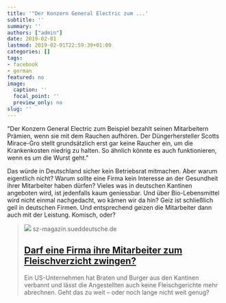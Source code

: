 ```yaml
---
title: '"Der Konzern General Electric zum ...'
subtitle: ''
summary: ''
authors: ["admin"]
date: 2019-02-01
lastmod: 2019-02-01T22:59:39+01:00
categories: []
tags:
- facebook
- german
featured: no
image:
  caption: ''
  focal_point: ''
  preview_only: no
slug: ''
---
```

"Der Konzern General Electric zum Beispiel bezahlt seinen Mitarbeitern Prämien, wenn sie mit dem Rauchen aufhören. Der Düngerhersteller Scotts Mirace-Gro stellt grundsätzlich erst gar keine Raucher ein, um die Krankenkosten niedrig zu halten. So ähnlich könnte es auch funktionieren, wenn es um die Wurst geht."

Das würde in Deutschland sicher kein Betriebsrat mitmachen. Aber warum eigentlich nicht? Warum sollte eine Firma kein Interesse an der Gesundheit ihrer Mitarbeiter haben dürfen? Vieles was in deutschen Kantinen angeboten wird, ist jedenfalls kaum geniessbar. Und über Bio-Lebensmittel wird nicht einmal nachgedacht, wo kämen wir da hin? Geiz ist schließlich geil in deutschen Firmen. Und entsprechend geizen die Mitarbeiter dann auch mit der Leistung. Komisch, oder?
> [![](https://szm-media.sueddeutsche.de/image/szm/1d560990c5a7f6ec5ba7ffc2974899f9/t10l0w2124h1195/1280/image.jpeg?h=8b77224f57086c3f9b05677ce2ee89ba&hv=1)](https://sz-magazin.sueddeutsche.de/die-loesung-fuer-alles/darf-eine-firma-ihre-mitarbeiter-zum-fleischverzicht-zwingen-86349)
> sz-magazin.sueddeutsche.de
> ## [Darf eine Firma ihre Mitarbeiter zum Fleischverzicht zwingen?](https://sz-magazin.sueddeutsche.de/die-loesung-fuer-alles/darf-eine-firma-ihre-mitarbeiter-zum-fleischverzicht-zwingen-86349)
>
>Ein US-Unternehmen hat Braten und Burger aus den Kantinen verbannt und lässt die Angestellten auch keine Fleischgerichte mehr abrechnen. Geht das zu weit – oder noch lange nicht weit genug?


